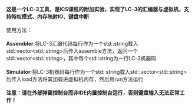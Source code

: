 **这是一个LC-3工具，是ICS课程的附加实验，实现了LC-3的汇编器与虚拟机，支持特权模式、内存映射IO、键盘中断**
\
\
使用方法：
\
\
**Assembler**:将LC-3汇编代码每行作为一个std::string载入std::vector\<std::string\>后传入assemble方法，返回一个std::vector\<std::string\>，其中每个std::string为一行LC-3机器码
\
\
**Simulator**:将LC-3机器码每行作为一个std::string载入std::vector\<std::string\>后传入load方法将其加载进虚拟机内存，然后用run方法运行
\
\
**注意：请在外部弹窗控制台而非IDE内置控制台运行，否则键盘输入无法正常工作！**
